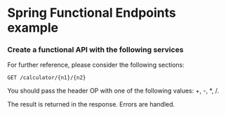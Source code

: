 # Spring Functional Endpoints example

### Create a functional API with the following services
For further reference, please consider the following sections:

    GET /calculator/{n1}/{n2}

You should pass the header OP with one of the following values: +, -, *, /.

The result is returned in the response.
Errors are handled.
